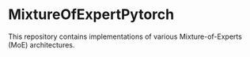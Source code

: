 # MixtureOfExpertPytorch
This repository contains implementations of various Mixture-of-Experts (MoE) architectures.
